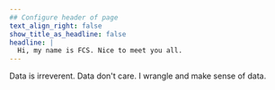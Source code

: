 ```yaml
---
## Configure header of page
text_align_right: false
show_title_as_headline: false
headline: |
  Hi, my name is FCS. Nice to meet you all.
---
```


<!-- this is a subheadline -->
Data is irreverent. Data don't care. I wrangle and make sense of data.
